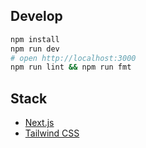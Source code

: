 ## Develop

```sh
npm install
npm run dev
# open http://localhost:3000
npm run lint && npm run fmt
```

## Stack

- [Next.js](https://nextjs.org/)
- [Tailwind CSS](https://tailwindcss.com/)

